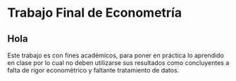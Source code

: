 # Trabajo Final de Econometría
## Hola
Este trabajo es con fines académicos, para poner en práctica lo aprendido en clase
por lo cual no deben utilizarse sus resultados como concluyentes a falta de rigor econométrico y faltante tratamiento de datos.  
